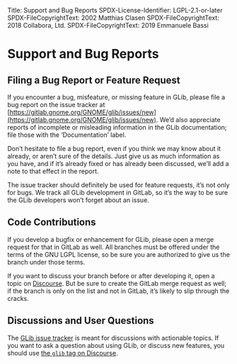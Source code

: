 Title: Support and Bug Reports
SPDX-License-Identifier: LGPL-2.1-or-later
SPDX-FileCopyrightText: 2002 Matthias Clasen
SPDX-FileCopyrightText: 2018 Collabora, Ltd.
SPDX-FileCopyrightText: 2019 Emmanuele Bassi

# Support and Bug Reports

## Filing a Bug Report or Feature Request

If you encounter a bug, misfeature, or missing feature in GLib, please
file a bug report on the issue tracker at
[https://gitlab.gnome.org/GNOME/glib/issues/new](https://gitlab.gnome.org/GNOME/glib/issues/new).
We’d also appreciate reports of incomplete or misleading information in 
the GLib documentation; file those with the ‘Documentation’ label.

Don’t hesitate to file a bug report, even if you think we may know
about it already, or aren’t sure of the details. Just give us as much
information as you have, and if it’s already fixed or has already been
discussed, we’ll add a note to that effect in the report.

The issue tracker should definitely be used for feature requests, it’s
not only for bugs. We track all GLib development in GitLab, so it’s
the way to be sure the GLib developers won’t forget about an issue.

## Code Contributions

If you develop a bugfix or enhancement for GLib, please open a merge request
for that in GitLab as well. All branches must be offered under the terms of
the GNU LGPL license, so be sure you  are authorized to give us the branch
under those terms.

If you want to discuss your branch before or after developing it, open a
topic on [Discourse](https://discourse.gnome.org/tags/glib).
But be sure to create the GitLab merge request as well; if the branch is only
on the list and not in GitLab, it’s likely to slip through the cracks.

## Discussions and User Questions

The [GLib issue tracker](https://gitlab.gnome.org/GNOME/glib/issues)
is meant for discussions with actionable topics. If you want to ask a question
about using GLib, or discuss new features, you should use
[the `glib` tag on Discourse](https://discourse.gnome.org/tags/glib).
